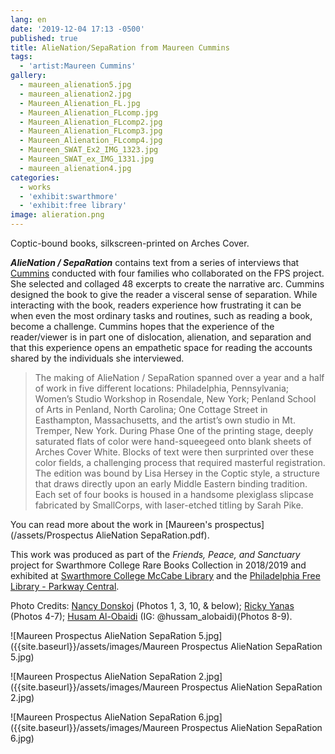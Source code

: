 ```yaml
---
lang: en
date: '2019-12-04 17:13 -0500'
published: true
title: AlieNation/SepaRation from Maureen Cummins
tags:
  - 'artist:Maureen Cummins'
gallery:
  - maureen_alienation5.jpg
  - maureen_alienation2.jpg
  - Maureen_Alienation_FL.jpg
  - Maureen_Alienation_FLcomp.jpg
  - Maureen_Alienation_FLcomp2.jpg
  - Maureen_Alienation_FLcomp3.jpg
  - Maureen_Alienation_FLcomp4.jpg
  - Maureen_SWAT_Ex2_IMG_1323.jpg
  - Maureen_SWAT_ex_IMG_1331.jpg
  - maureen_alienation4.jpg
categories:
  - works
  - 'exhibit:swarthmore'
  - 'exhibit:free library'
image: alieration.png
---
```

Coptic-bound books, silkscreen-printed on Arches Cover.

_**AlieNation / SepaRation**_ contains text from a series of interviews that [Cummins](http://www.maureencummins.com/) conducted with four families who collaborated on the FPS project. She selected and collaged 48 excerpts to create the narrative arc. Cummins designed the book to give the reader a visceral sense of separation. While interacting with the book, readers experience how frustrating it can be when even the most ordinary tasks and routines, such as reading a book, become a challenge. Cummins hopes that the experience of the reader/viewer is in part one of dislocation, alienation, and separation and that this experience opens an empathetic space for reading the accounts shared by the individuals she interviewed.
> The making of AlieNation / SepaRation spanned over a year and a half of work in five different locations: Philadelphia, Pennsylvania; Women’s Studio Workshop in Rosendale, New York; Penland School of Arts in Penland, North Carolina; One Cottage Street in Easthampton, Massachusetts, and the artist’s own studio in Mt. Tremper, New York. During Phase One of the printing stage, deeply saturated flats of color were hand-squeegeed onto blank sheets of Arches Cover White. Blocks of text were then surprinted over these color fields, a challenging process that required masterful registration. The edition was bound by Lisa Hersey in the Coptic style, a structure that draws directly upon an early Middle Eastern binding tradition. Each set of four books is housed in a handsome plexiglass slipcase fabricated by SmallCorps, with laser-etched titling by Sarah Pike. 

You can read more about the work in [Maureen's prospectus](/assets/Prospectus AlieNation SepaRation.pdf).

This work was produced as part of the _Friends, Peace, and Sanctuary_ project for Swarthmore College Rare Books Collection in 2018/2019 and exhibited at [Swarthmore College McCabe Library](https://www.swarthmore.edu/libraries/mccabe-library) and the [Philadelphia Free Library - Parkway Central](https://libwww.freelibrary.org/locations/parkway-central-library).

Photo Credits:
[Nancy Donskoj](https://www.nancydonskojphotography.com/) (Photos 1, 3, 10, & below); [Ricky Yanas](http://rickyyanas.com/) (Photos 4-7); [Husam Al-Obaidi](https://www.facebook.com/Say-Cheese-106758220748744/) (IG: @hussam_alobaidi)(Photos 8-9).


![Maureen Prospectus AlieNation SepaRation 5.jpg]({{site.baseurl}}/assets/images/Maureen Prospectus AlieNation SepaRation 5.jpg)

![Maureen Prospectus AlieNation SepaRation 2.jpg]({{site.baseurl}}/assets/images/Maureen Prospectus AlieNation SepaRation 2.jpg)

![Maureen Prospectus AlieNation SepaRation 6.jpg]({{site.baseurl}}/assets/images/Maureen Prospectus AlieNation SepaRation 6.jpg)




 